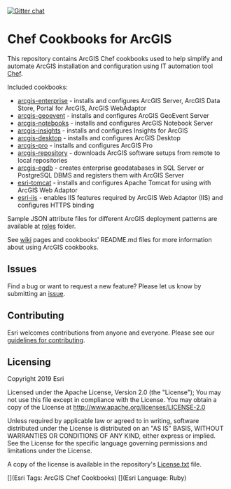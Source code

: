 [![Gitter chat](https://badges.gitter.im/gitterHQ/services.png)](https://gitter.im/arcgis-cookbook/Lobby)

Chef Cookbooks for ArcGIS
=========================

This repository contains ArcGIS Chef cookbooks used to help simplify and automate ArcGIS installation and configuration using IT automation tool [Chef](https://www.chef.io/chef/). 

Included cookbooks:

* [arcgis-enterprise](cookbooks/arcgis-enterprise) - installs and configures ArcGIS Server, ArcGIS Data Store, Portal for ArcGIS, ArcGIS WebAdaptor
* [arcgis-geoevent](cookbooks/arcgis-geoevent) - installs and configures ArcGIS GeoEvent Server
* [arcgis-notebooks](cookbooks/arcgis-notebooks) - installs and configures ArcGIS Notebook Server
* [arcgis-insights](cookbooks/arcgis-insights) - installs and configures Insights for ArcGIS
* [arcgis-desktop](cookbooks/arcgis-desktop) - installs and configures ArcGIS Desktop
* [arcgis-pro](cookbooks/arcgis-pro) - installs and configures ArcGIS Pro
* [arcgis-repository](cookbooks/arcgis-repository) - downloads ArcGIS software setups from remote to local repositories
* [arcgis-egdb](cookbooks/arcgis-egdb) - creates enterprise geodatabases in SQL Server or PostgreSQL DBMS and registers them with ArcGIS Server
* [esri-tomcat](cookbooks/esri-tomcat) - installs and configures Apache Tomcat for using with ArcGIS Web Adaptor
* [esri-iis](cookbooks/esri-iis) - enables IIS features required by ArcGIS Web Adaptor (IIS) and configures HTTPS binding


Sample JSON attribute files for different ArcGIS deployment patterns are available at [roles](roles) folder.

See [wiki](https://github.com/Esri/arcgis-cookbook/wiki) pages and cookbooks' README.md files for more information about using ArcGIS cookbooks.

## Issues

Find a bug or want to request a new feature?  Please let us know by submitting an [issue](https://github.com/Esri/arcgis-cookbook/issues).

## Contributing

Esri welcomes contributions from anyone and everyone. Please see our [guidelines for contributing](https://github.com/esri/contributing).

Licensing
---------

Copyright 2019 Esri

Licensed under the Apache License, Version 2.0 (the "License");
You may not use this file except in compliance with the License.
You may obtain a copy of the License at
   http://www.apache.org/licenses/LICENSE-2.0

Unless required by applicable law or agreed to in writing, software
distributed under the License is distributed on an "AS IS" BASIS,
WITHOUT WARRANTIES OR CONDITIONS OF ANY KIND, either express or implied.
See the License for the specific language governing permissions and
limitations under the License.

A copy of the license is available in the repository's [License.txt](https://github.com/Esri/arcgis-cookbook/blob/master/License.txt?raw=true) file.

[](Esri Tags: ArcGIS Chef Cookbooks)
[](Esri Language: Ruby)
